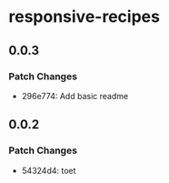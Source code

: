 # responsive-recipes

## 0.0.3

### Patch Changes

- 296e774: Add basic readme

## 0.0.2

### Patch Changes

- 54324d4: toet
